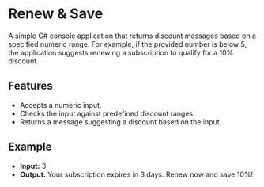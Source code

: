 # Renew & Save

A simple C# console application that returns discount messages based on a specified numeric range. For example, if the provided number is below 5, the application suggests renewing a subscription to qualify for a 10% discount.

## Features

- Accepts a numeric input.
- Checks the input against predefined discount ranges.
- Returns a message suggesting a discount based on the input.

## Example

- **Input:** 3
- **Output:** Your subscription expires in 3 days. Renew now and save 10%!